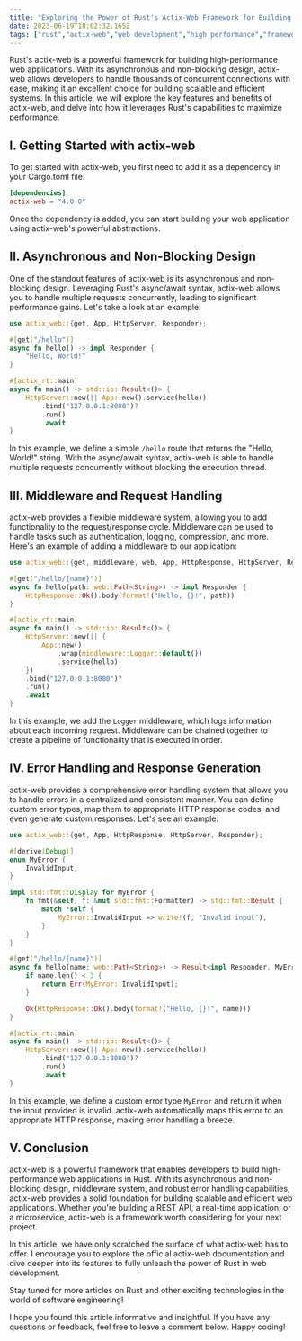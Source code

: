 ```yaml
---
title: "Exploring the Power of Rust's Actix-Web Framework for Building High-Performance Web Applications"
date: 2023-06-19T18:02:32.165Z
tags: ["rust","actix-web","web development","high performance","framework"]
---
```




Rust's actix-web is a powerful framework for building high-performance web applications. With its asynchronous and non-blocking design, actix-web allows developers to handle thousands of concurrent connections with ease, making it an excellent choice for building scalable and efficient systems. In this article, we will explore the key features and benefits of actix-web, and delve into how it leverages Rust's capabilities to maximize performance.

## I. Getting Started with actix-web

To get started with actix-web, you first need to add it as a dependency in your Cargo.toml file:

```toml
[dependencies]
actix-web = "4.0.0"
```

Once the dependency is added, you can start building your web application using actix-web's powerful abstractions.

## II. Asynchronous and Non-Blocking Design

One of the standout features of actix-web is its asynchronous and non-blocking design. Leveraging Rust's async/await syntax, actix-web allows you to handle multiple requests concurrently, leading to significant performance gains. Let's take a look at an example:

```rust
use actix_web::{get, App, HttpServer, Responder};

#[get("/hello")]
async fn hello() -> impl Responder {
    "Hello, World!"
}

#[actix_rt::main]
async fn main() -> std::io::Result<()> {
    HttpServer::new(|| App::new().service(hello))
        .bind("127.0.0.1:8080")?
        .run()
        .await
}
```

In this example, we define a simple `/hello` route that returns the "Hello, World!" string. With the async/await syntax, actix-web is able to handle multiple requests concurrently without blocking the execution thread.

## III. Middleware and Request Handling

actix-web provides a flexible middleware system, allowing you to add functionality to the request/response cycle. Middleware can be used to handle tasks such as authentication, logging, compression, and more. Here's an example of adding a middleware to our application:

```rust
use actix_web::{get, middleware, web, App, HttpResponse, HttpServer, Responder};

#[get("/hello/{name}")]
async fn hello(path: web::Path<String>) -> impl Responder {
    HttpResponse::Ok().body(format!("Hello, {}!", path))
}

#[actix_rt::main]
async fn main() -> std::io::Result<()> {
    HttpServer::new(|| {
        App::new()
            .wrap(middleware::Logger::default())
            .service(hello)
    })
    .bind("127.0.0.1:8080")?
    .run()
    .await
}
```

In this example, we add the `Logger` middleware, which logs information about each incoming request. Middleware can be chained together to create a pipeline of functionality that is executed in order.

## IV. Error Handling and Response Generation

actix-web provides a comprehensive error handling system that allows you to handle errors in a centralized and consistent manner. You can define custom error types, map them to appropriate HTTP response codes, and even generate custom responses. Let's see an example:

```rust
use actix_web::{get, App, HttpResponse, HttpServer, Responder};

#[derive(Debug)]
enum MyError {
    InvalidInput,
}

impl std::fmt::Display for MyError {
    fn fmt(&self, f: &mut std::fmt::Formatter) -> std::fmt::Result {
        match *self {
            MyError::InvalidInput => write!(f, "Invalid input"),
        }
    }
}

#[get("/hello/{name}")]
async fn hello(name: web::Path<String>) -> Result<impl Responder, MyError> {
    if name.len() < 3 {
        return Err(MyError::InvalidInput);
    }

    Ok(HttpResponse::Ok().body(format!("Hello, {}!", name)))
}

#[actix_rt::main]
async fn main() -> std::io::Result<()> {
    HttpServer::new(|| App::new().service(hello))
        .bind("127.0.0.1:8080")?
        .run()
        .await
}
```

In this example, we define a custom error type `MyError` and return it when the input provided is invalid. actix-web automatically maps this error to an appropriate HTTP response, making error handling a breeze.

## V. Conclusion

actix-web is a powerful framework that enables developers to build high-performance web applications in Rust. With its asynchronous and non-blocking design, middleware system, and robust error handling capabilities, actix-web provides a solid foundation for building scalable and efficient web applications. Whether you're building a REST API, a real-time application, or a microservice, actix-web is a framework worth considering for your next project.

In this article, we have only scratched the surface of what actix-web has to offer. I encourage you to explore the official actix-web documentation and dive deeper into its features to fully unleash the power of Rust in web development.

Stay tuned for more articles on Rust and other exciting technologies in the world of software engineering!


I hope you found this article informative and insightful. If you have any questions or feedback, feel free to leave a comment below. Happy coding!